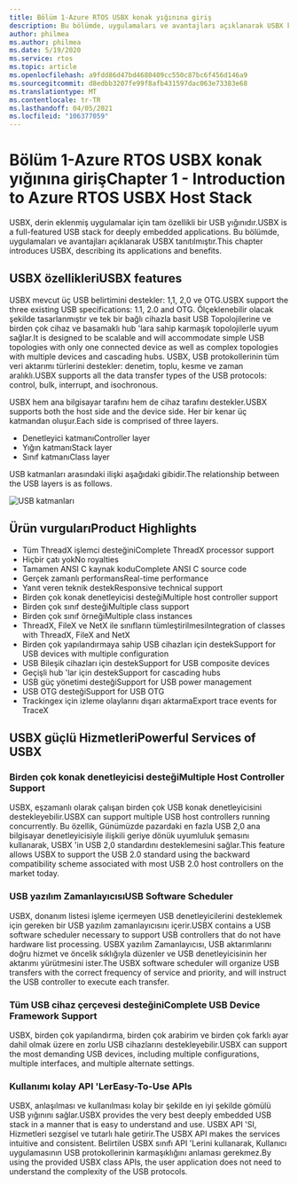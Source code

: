 ```yaml
---
title: Bölüm 1-Azure RTOS USBX konak yığınına giriş
description: Bu bölümde, uygulamaları ve avantajları açıklanarak USBX konak yığını tanıtılmaktadır.
author: philmea
ms.author: philmea
ms.date: 5/19/2020
ms.service: rtos
ms.topic: article
ms.openlocfilehash: a9fdd86d47bd4680409cc550c87bc6f456d146a9
ms.sourcegitcommit: d8edbb3207fe99f8afb431597dac063e73383e68
ms.translationtype: MT
ms.contentlocale: tr-TR
ms.lasthandoff: 04/05/2021
ms.locfileid: "106377059"
---
```

# <a name="chapter-1---introduction-to-azure-rtos-usbx-host-stack"></a><span data-ttu-id="0fa6c-103">Bölüm 1-Azure RTOS USBX konak yığınına giriş</span><span class="sxs-lookup"><span data-stu-id="0fa6c-103">Chapter 1 - Introduction to Azure RTOS USBX Host Stack</span></span>

<span data-ttu-id="0fa6c-104">USBX, derin eklenmiş uygulamalar için tam özellikli bir USB yığınıdır.</span><span class="sxs-lookup"><span data-stu-id="0fa6c-104">USBX is a full-featured USB stack for deeply embedded applications.</span></span> <span data-ttu-id="0fa6c-105">Bu bölümde, uygulamaları ve avantajları açıklanarak USBX tanıtılmıştır.</span><span class="sxs-lookup"><span data-stu-id="0fa6c-105">This chapter introduces USBX, describing its applications and benefits.</span></span>

## <a name="usbx-features"></a><span data-ttu-id="0fa6c-106">USBX özellikleri</span><span class="sxs-lookup"><span data-stu-id="0fa6c-106">USBX features</span></span>

<span data-ttu-id="0fa6c-107">USBX mevcut üç USB belirtimini destekler: 1,1, 2,0 ve OTG.</span><span class="sxs-lookup"><span data-stu-id="0fa6c-107">USBX support the three existing USB specifications: 1.1, 2.0 and OTG.</span></span> <span data-ttu-id="0fa6c-108">Ölçeklenebilir olacak şekilde tasarlanmıştır ve tek bir bağlı cihazla basit USB Topolojilerine ve birden çok cihaz ve basamaklı hub 'lara sahip karmaşık topolojilerle uyum sağlar.</span><span class="sxs-lookup"><span data-stu-id="0fa6c-108">It is designed to be scalable and will accommodate simple USB topologies with only one connected device as well as complex topologies with multiple devices and cascading hubs.</span></span> <span data-ttu-id="0fa6c-109">USBX, USB protokollerinin tüm veri aktarımı türlerini destekler: denetim, toplu, kesme ve zaman aralıklı.</span><span class="sxs-lookup"><span data-stu-id="0fa6c-109">USBX supports all the data transfer types of the USB protocols: control, bulk, interrupt, and isochronous.</span></span>

<span data-ttu-id="0fa6c-110">USBX hem ana bilgisayar tarafını hem de cihaz tarafını destekler.</span><span class="sxs-lookup"><span data-stu-id="0fa6c-110">USBX supports both the host side and the device side.</span></span> <span data-ttu-id="0fa6c-111">Her bir kenar üç katmandan oluşur.</span><span class="sxs-lookup"><span data-stu-id="0fa6c-111">Each side is comprised of three layers.</span></span>

- <span data-ttu-id="0fa6c-112">Denetleyici katmanı</span><span class="sxs-lookup"><span data-stu-id="0fa6c-112">Controller layer</span></span>
- <span data-ttu-id="0fa6c-113">Yığın katmanı</span><span class="sxs-lookup"><span data-stu-id="0fa6c-113">Stack layer</span></span>
- <span data-ttu-id="0fa6c-114">Sınıf katmanı</span><span class="sxs-lookup"><span data-stu-id="0fa6c-114">Class layer</span></span>

<span data-ttu-id="0fa6c-115">USB katmanları arasındaki ilişki aşağıdaki gibidir.</span><span class="sxs-lookup"><span data-stu-id="0fa6c-115">The relationship between the USB layers is as follows.</span></span>

![USB katmanları](./media/usbx-device-stack/usb-layers.png)

## <a name="product-highlights"></a><span data-ttu-id="0fa6c-117">Ürün vurguları</span><span class="sxs-lookup"><span data-stu-id="0fa6c-117">Product Highlights</span></span>

- <span data-ttu-id="0fa6c-118">Tüm ThreadX işlemci desteğini</span><span class="sxs-lookup"><span data-stu-id="0fa6c-118">Complete ThreadX processor support</span></span>
- <span data-ttu-id="0fa6c-119">Hiçbir çatı yok</span><span class="sxs-lookup"><span data-stu-id="0fa6c-119">No royalties</span></span>
- <span data-ttu-id="0fa6c-120">Tamamen ANSI C kaynak kodu</span><span class="sxs-lookup"><span data-stu-id="0fa6c-120">Complete ANSI C source code</span></span>
- <span data-ttu-id="0fa6c-121">Gerçek zamanlı performans</span><span class="sxs-lookup"><span data-stu-id="0fa6c-121">Real-time performance</span></span>
- <span data-ttu-id="0fa6c-122">Yanıt veren teknik destek</span><span class="sxs-lookup"><span data-stu-id="0fa6c-122">Responsive technical support</span></span>
- <span data-ttu-id="0fa6c-123">Birden çok konak denetleyicisi desteği</span><span class="sxs-lookup"><span data-stu-id="0fa6c-123">Multiple host controller support</span></span>
- <span data-ttu-id="0fa6c-124">Birden çok sınıf desteği</span><span class="sxs-lookup"><span data-stu-id="0fa6c-124">Multiple class support</span></span>
- <span data-ttu-id="0fa6c-125">Birden çok sınıf örneği</span><span class="sxs-lookup"><span data-stu-id="0fa6c-125">Multiple class instances</span></span>
- <span data-ttu-id="0fa6c-126">ThreadX, FileX ve NetX ile sınıfların tümleştirilmesi</span><span class="sxs-lookup"><span data-stu-id="0fa6c-126">Integration of classes with ThreadX, FileX and NetX</span></span>
- <span data-ttu-id="0fa6c-127">Birden çok yapılandırmaya sahip USB cihazları için destek</span><span class="sxs-lookup"><span data-stu-id="0fa6c-127">Support for USB devices with multiple configuration</span></span>
- <span data-ttu-id="0fa6c-128">USB Bileşik cihazları için destek</span><span class="sxs-lookup"><span data-stu-id="0fa6c-128">Support for USB composite devices</span></span>
- <span data-ttu-id="0fa6c-129">Geçişli hub 'lar için destek</span><span class="sxs-lookup"><span data-stu-id="0fa6c-129">Support for cascading hubs</span></span>
- <span data-ttu-id="0fa6c-130">USB güç yönetimi desteği</span><span class="sxs-lookup"><span data-stu-id="0fa6c-130">Support for USB power management</span></span>
- <span data-ttu-id="0fa6c-131">USB OTG desteği</span><span class="sxs-lookup"><span data-stu-id="0fa6c-131">Support for USB OTG</span></span>
- <span data-ttu-id="0fa6c-132">Trackingex için izleme olaylarını dışarı aktarma</span><span class="sxs-lookup"><span data-stu-id="0fa6c-132">Export trace events for TraceX</span></span>

## <a name="powerful-services-of-usbx"></a><span data-ttu-id="0fa6c-133">USBX güçlü Hizmetleri</span><span class="sxs-lookup"><span data-stu-id="0fa6c-133">Powerful Services of USBX</span></span>

### <a name="multiple-host-controller-support"></a><span data-ttu-id="0fa6c-134">Birden çok konak denetleyicisi desteği</span><span class="sxs-lookup"><span data-stu-id="0fa6c-134">Multiple Host Controller Support</span></span>

<span data-ttu-id="0fa6c-135">USBX, eşzamanlı olarak çalışan birden çok USB konak denetleyicisini destekleyebilir.</span><span class="sxs-lookup"><span data-stu-id="0fa6c-135">USBX can support multiple USB host controllers running concurrently.</span></span> <span data-ttu-id="0fa6c-136">Bu özellik, Günümüzde pazardaki en fazla USB 2,0 ana bilgisayar denetleyicisiyle ilişkili geriye dönük uyumluluk şemasını kullanarak, USBX 'in USB 2,0 standardını desteklemesini sağlar.</span><span class="sxs-lookup"><span data-stu-id="0fa6c-136">This feature allows USBX to support the USB 2.0 standard using the backward compatibility scheme associated with most USB 2.0 host controllers on the market today.</span></span>

### <a name="usb-software-scheduler"></a><span data-ttu-id="0fa6c-137">USB yazılım Zamanlayıcısı</span><span class="sxs-lookup"><span data-stu-id="0fa6c-137">USB Software Scheduler</span></span>

<span data-ttu-id="0fa6c-138">USBX, donanım listesi işleme içermeyen USB denetleyicilerini desteklemek için gereken bir USB yazılım zamanlayıcısını içerir.</span><span class="sxs-lookup"><span data-stu-id="0fa6c-138">USBX contains a USB software scheduler necessary to support USB controllers that do not have hardware list processing.</span></span> <span data-ttu-id="0fa6c-139">USBX yazılım Zamanlayıcısı, USB aktarımlarını doğru hizmet ve öncelik sıklığıyla düzenler ve USB denetleyicisinin her aktarımı yürütmesini ister.</span><span class="sxs-lookup"><span data-stu-id="0fa6c-139">The USBX software scheduler will organize USB transfers with the correct frequency of service and priority, and will instruct the USB controller to execute each transfer.</span></span>

### <a name="complete-usb-device-framework-support"></a><span data-ttu-id="0fa6c-140">Tüm USB cihaz çerçevesi desteğini</span><span class="sxs-lookup"><span data-stu-id="0fa6c-140">Complete USB Device Framework Support</span></span>

<span data-ttu-id="0fa6c-141">USBX, birden çok yapılandırma, birden çok arabirim ve birden çok farklı ayar dahil olmak üzere en zorlu USB cihazlarını destekleyebilir.</span><span class="sxs-lookup"><span data-stu-id="0fa6c-141">USBX can support the most demanding USB devices, including multiple configurations, multiple interfaces, and multiple alternate settings.</span></span>

### <a name="easy-to-use-apis"></a><span data-ttu-id="0fa6c-142">Kullanımı kolay API 'Ler</span><span class="sxs-lookup"><span data-stu-id="0fa6c-142">Easy-To-Use APIs</span></span>

<span data-ttu-id="0fa6c-143">USBX, anlaşılması ve kullanılması kolay bir şekilde en iyi şekilde gömülü USB yığınını sağlar.</span><span class="sxs-lookup"><span data-stu-id="0fa6c-143">USBX provides the very best deeply embedded USB stack in a manner that is easy to understand and use.</span></span> <span data-ttu-id="0fa6c-144">USBX API 'SI, Hizmetleri sezgisel ve tutarlı hale getirir.</span><span class="sxs-lookup"><span data-stu-id="0fa6c-144">The USBX API makes the services intuitive and consistent.</span></span> <span data-ttu-id="0fa6c-145">Belirtilen USBX sınıfı API 'Lerini kullanarak, Kullanıcı uygulamasının USB protokollerinin karmaşıklığını anlaması gerekmez.</span><span class="sxs-lookup"><span data-stu-id="0fa6c-145">By using the provided USBX class APIs, the user application does not need to understand the complexity of the USB protocols.</span></span>
